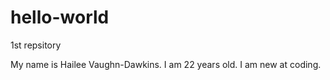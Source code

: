 # hello-world
1st repsitory 

My name is Hailee Vaughn-Dawkins. I am 22 years old. 
I am new at coding. 
